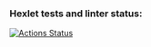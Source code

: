 ### Hexlet tests and linter status:
[![Actions Status](https://github.com/figan915/python-project-50/actions/workflows/hexlet-check.yml/badge.svg)](https://github.com/figan915/python-project-50/actions)